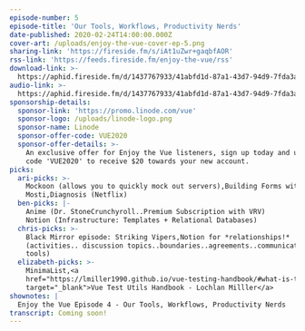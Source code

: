 ```yaml
---
episode-number: 5
episode-title: 'Our Tools, Workflows, Productivity Nerds'
date-published: 2020-02-24T14:00:00.000Z
cover-art: /uploads/enjoy-the-vue-cover-ep-5.png
sharing-link: 'https://fireside.fm/s/iAt1uZwr+gaqbfAOR'
rss-link: 'https://feeds.fireside.fm/enjoy-the-vue/rss'
download-link: >-
  https://aphid.fireside.fm/d/1437767933/41abfd1d-87a1-43d7-94d9-7fda3a5120e1/8e5ee736-c220-4510-ae72-599d1bcce8db.mp3
audio-link: >-
  https://aphid.fireside.fm/d/1437767933/41abfd1d-87a1-43d7-94d9-7fda3a5120e1/8e5ee736-c220-4510-ae72-599d1bcce8db.mp3
sponsorship-details:
  sponsor-link: 'https://promo.linode.com/vue'
  sponsor-logo: /uploads/linode-logo.png
  sponsor-name: Linode
  sponsor-offer-code: VUE2020
  sponsor-offer-details: >-
    An exclusive offer for Enjoy the Vue listeners, sign up today and use promo
    code 'VUE2020' to receive $20 towards your new account.
picks:
  ari-picks: >-
    Mockoon (allows you to quickly mock out servers),Building Forms with Marina
    Mosti,Diagnosis (Netflix)
  ben-picks: |-
    Anime (Dr. StoneCrunchyroll..Premium Subscription with VRV)
    Notion (Infrastructure: Templates + Relational Databases)
  chris-picks: >-
    Black Mirror episode: Striking Vipers,Notion for *relationships!*
    (activities.. discussion topics..boundaries..agreements..communication
    tools)
  elizabeth-picks: >-
    MinimaList,<a
    href="https://lmiller1990.github.io/vue-testing-handbook/#what-is-this-guide"
    target="_blank">Vue Test Utils Handbook - Lochlan Milller</a>
shownotes: |
  Enjoy the Vue Episode 4 - Our Tools, Workflows, Productivity Nerds
transcript: Coming soon!
---
```


